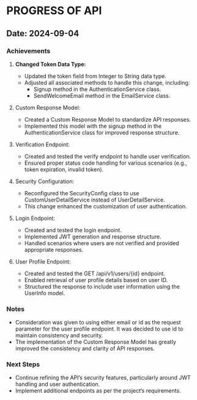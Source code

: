 # PROGRESS OF API

## Date: 2024-09-04
### Achievements
1. **Changed Token Data Type:**
    - Updated the token field from Integer to String data type.
    - Adjusted all associated methods to handle this change, including:
      - Signup method in the AuthenticationService class. 
      - SendWelcomeEmail method in the EmailService class.

2. Custom Response Model:
   - Created a Custom Response Model to standardize API responses.
   - Implemented this model with the signup method in the AuthenticationService class for improved response structure.
   
3. Verification Endpoint:
   - Created and tested the verify endpoint to handle user verification.
   - Ensured proper status code handling for various scenarios (e.g., token expiration, invalid token).
   
4. Security Configuration:
   - Reconfigured the SecurityConfig class to use CustomUserDetailService instead of UserDetailService.
   - This change enhanced the customization of user authentication.
   
5. Login Endpoint:
   - Created and tested the login endpoint.
   - Implemented JWT generation and response structure.
   - Handled scenarios where users are not verified and provided appropriate responses.
   
6. User Profile Endpoint:
   - Created and tested the GET /api/v1/users/{id} endpoint.
   - Enabled retrieval of user profile details based on user ID.
   - Structured the response to include user information using the UserInfo model.
   
### Notes
   - Consideration was given to using either email or id as the request parameter for the user profile endpoint. It was decided to use id to maintain consistency and security.
   - The implementation of the Custom Response Model has greatly improved the consistency and clarity of API responses.
   
### Next Steps
   - Continue refining the API’s security features, particularly around JWT handling and user authentication.
   - Implement additional endpoints as per the project’s requirements.
   
